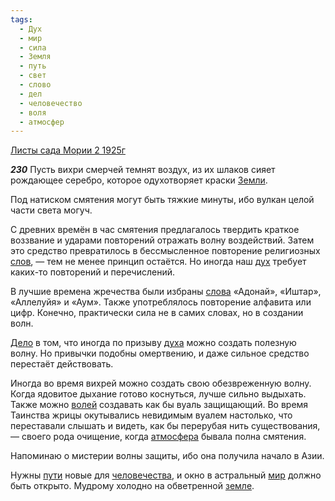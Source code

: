 ```yaml
---
tags:
  - Дух
  - мир
  - сила
  - Земля
  - путь
  - свет
  - слово
  - дел
  - человечество
  - воля
  - атмосфер
---
```


[Листы сада Мории 2 1925г](/agni/1925)

___230___
Пусть вихри смерчей темнят воздух, из их шлаков сияет рождающее серебро, которое одухотворяет краски [Земли](/tag/#Земля).   

Под натиском смятения могут быть тяжкие минуты, ибо вулкан целой части света могуч.   

С древних времён в час смятения предлагалось твердить краткое воззвание и ударами повторений отражать волну воздействий. Затем это средство превратилось в бессмысленное повторение религиозных [слов](/tag/#слово), — тем не менее принцип остаётся. Но иногда наш [дух](/tag/#Дух) требует каких-то повторений и перечислений.   

В лучшие времена жречества были избраны [слова](/tag/#слово) «Адонай», «Иштар», «Аллелуйя» и «Аум». Также употреблялось повторение алфавита или цифр. Конечно, практически сила не в самих словах, но в создании волн.   

[Дело](/tag/#дел) в том, что иногда по призыву [духа](/tag/#Дух) можно создать полезную волну. Но привычки подобны омертвению, и даже сильное средство перестаёт действовать.   

Иногда во время вихрей можно создать свою обезвреженную волну. Когда ядовитое дыхание готово коснуться, лучше сильно выдыхать. Также можно [волей](/tag/#воля) создавать как бы вуаль защищающий. Во время Таинства жрицы окутывались невидимым вуалем настолько, что переставали слышать и видеть, как бы перерубая нить существования, — своего рода очищение, когда [атмосфера](/tag/#атмосфер) бывала полна смятения.   

Напоминаю о мистерии волны защиты, ибо она получила начало в Азии.   

Нужны [пути](/tag/#путь) новые для [человечества](/tag/#человечество), и окно в астральный [мир](/tag/#мир) должно быть открыто. Мудрому холодно на обветренной [земле](/tag/#Земля).   

